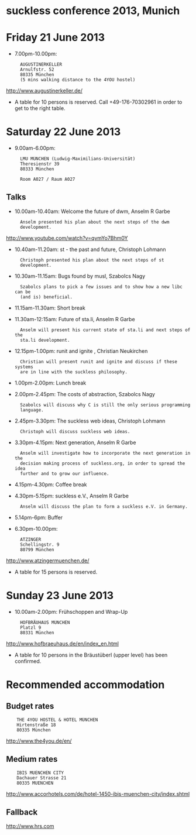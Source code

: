 suckless conference 2013, Munich
================================

Friday 21 June 2013
===================
* 7.00pm-10.00pm:

        AUGUSTINERKELLER
        Arnulfstr. 52
        80335 München
        (5 mins walking distance to the 4YOU hostel)
<http://www.augustinerkeller.de/>

* A table for 10 persons is reserved. Call +49-176-70302961 in order to get to the right table.

Saturday 22 June 2013
=====================
* 9.00am-6.00pm:

        LMU MÜNCHEN (Ludwig-Maximilians-Universität)
        Theresienstr 39
        80333 München

        Room A027 / Raum A027

Talks
-----
* 10.00am-10.40am: Welcome the future of dwm, Anselm R Garbe

        Anselm presented his plan about the next steps of the dwm
        development.

<http://www.youtube.com/watch?v=qvmYo7Bhm0Y>

* 10.40am-11.20am: st - the past and future, Christoph Lohmann

        Christoph presented his plan about the next steps of st
        development.

* 10.30am-11.15am: Bugs found by musl, Szabolcs Nagy

        Szabolcs plans to pick a few issues and to show how a new libc can be
        (and is) beneficial.

* 11.15am-11.30am: Short break

* 11.30am-12:15am: Future of sta.li, Anselm R Garbe

        Anselm will present his current state of sta.li and next steps of the
        sta.li development.

* 12.15pm-1.00pm: runit and ignite , Christian Neukirchen

        Christian will present runit and ignite and discuss if these systems
        are in line with the suckless philosophy.

* 1.00pm-2.00pm: Lunch break

* 2.00pm-2.45pm: The costs of abstraction, Szabolcs Nagy

        Szabolcs will discuss why C is still the only serious programming
        language.

* 2.45pm-3.30pm: The suckless web ideas, Christoph Lohmann

        Christoph will discuss suckless web ideas.


* 3.30pm-4.15pm: Next generation, Anselm R Garbe

        Anselm will investigate how to incorporate the next generation in the
        decision making process of suckless.org, in order to spread the idea
        further and to grow our influence.

* 4.15pm-4.30pm: Coffee break

* 4.30pm-5.15pm: suckless e.V., Anselm R Garbe

        Anselm will discuss the plan to form a suckless e.V. in Germany.

* 5.14pm-6pm: Buffer

* 6.30pm-10.00pm:

        ATZINGER
        Schellingstr. 9
        80799 München

<http://www.atzingermuenchen.de/>

* A table for 15 persons is reserved. 

Sunday 23 June 2013
===================
* 10.00am-2.00pm: Fr&uuml;hschoppen and Wrap-Up

        HOFBRÄUHAUS MÜNCHEN
        Platzl 9
        80331 München

<http://www.hofbraeuhaus.de/en/index_en.html>

* A table for 10 persons in the Br&auml;ust&uuml;berl (upper level) has been confirmed.

Recommended accommodation
=========================

Budget rates
------------
        THE 4YOU HOSTEL & HOTEL MÜNCHEN
        Hirtenstraße 18
        80335 München

<http://www.the4you.de/en/>

Medium rates
------------
        IBIS MUENCHEN CITY
        Dachauer Strasse 21
        80335 MUENCHEN

<http://www.accorhotels.com/de/hotel-1450-ibis-muenchen-city/index.shtml>

Fallback
--------

<http://www.hrs.com>
